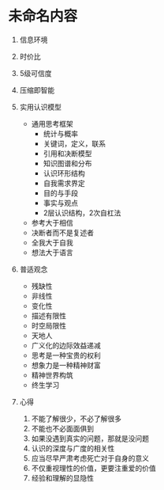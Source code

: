 # 未命名内容

1. 信息环境
2. 时价比
3. 5级可信度
4. 压缩即智能
5. 实用认识模型

   - 通用思考框架
     - 统计与概率
     - 关键词，定义，联系
     - 引用和决断模型
     - 知识图谱和分布
     - 认识环形结构
     - 自我需求界定
     - 目的与手段
     - 事实与观点
     - 2层认识结构，2次自杠法
   - 参考大于相信
   - 决断者而不是复述者
   - 全我大于自我
   - 想法大于语言

6. 普适观念
   - 残缺性
   - 非线性
   - 变化性
   - 描述有限性
   - 时空局限性
   - 天地人
   - 广义化的边际效益递减
   - 思考是一种宝贵的权利
   - 想象力是一种精神财富
   - 精神世界构筑
   - 终生学习

7. 心得
   1. 不能了解很少，不必了解很多
   2. 不能也不必面面俱到
   3. 如果没遇到真实的问题，那就是没问题
   4. 认识的深度与广度的相关性
   5. 应当尽早严肃考虑死亡对于自身的意义
   6. 不仅重视理性的价值，更要注重爱的价值
   7. 经验和理解的显隐性
